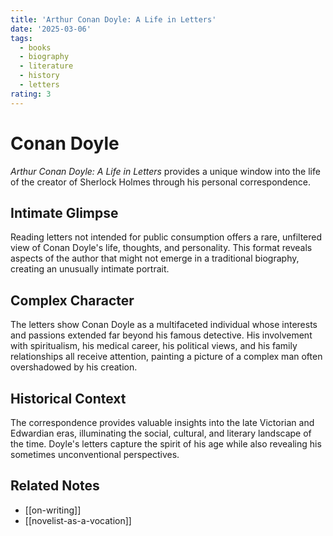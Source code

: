```yaml
---
title: 'Arthur Conan Doyle: A Life in Letters'
date: '2025-03-06'
tags:
  - books
  - biography
  - literature
  - history
  - letters
rating: 3
---
```


# Conan Doyle

*Arthur Conan Doyle: A Life in Letters* provides a unique window into the life of the creator of Sherlock Holmes through his personal correspondence.

## Intimate Glimpse

Reading letters not intended for public consumption offers a rare, unfiltered view of Conan Doyle's life, thoughts, and personality. This format reveals aspects of the author that might not emerge in a traditional biography, creating an unusually intimate portrait.

## Complex Character

The letters show Conan Doyle as a multifaceted individual whose interests and passions extended far beyond his famous detective. His involvement with spiritualism, his medical career, his political views, and his family relationships all receive attention, painting a picture of a complex man often overshadowed by his creation.

## Historical Context

The correspondence provides valuable insights into the late Victorian and Edwardian eras, illuminating the social, cultural, and literary landscape of the time. Doyle's letters capture the spirit of his age while also revealing his sometimes unconventional perspectives.

## Related Notes

- [[on-writing]]
- [[novelist-as-a-vocation]]
